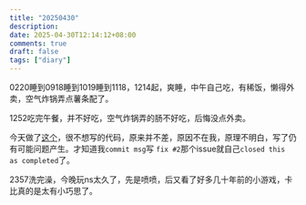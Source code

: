 ```yaml
---
title: "20250430"
description: 
date: 2025-04-30T12:14:12+08:00
comments: true
draft: false
tags: ["diary"]
---
```

0220睡到0918睡到1019睡到1118，1214起，爽睡，中午自己吃，有稀饭，懒得外卖，空气炸锅弄点薯条配了。

1252吃完午餐，并不好吃，空气炸锅弄的肠不好吃，后悔没点外卖。

今天做了[这个](https://github.com/xxfttkx/splatoon_SalmonRun_weapons/issues/2)，很不想写的代码，原来并不差，原因不在我，原理不明白，写了仍有可能问题产生。才知道我`commit msg`写 `fix #2`那个issue就自己`closed this as completed`了。

2357洗完澡，今晚玩ns太久了，先是喷喷，后又看了好多几十年前的小游戏，卡比真的是太有小巧思了。